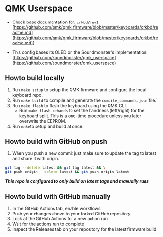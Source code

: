 # QMK Userspace

- Check base documentation for: `crkbd/rev1`
[https://github.com/qmk/qmk_firmware/blob/master/keyboards/crkbd/readme.md](https://github.com/qmk/qmk_firmware/blob/master/keyboards/crkbd/readme.md)]

- This config bases its OLED on the Soundmonster's implementation:
[https://github.com/soundmonster/qmk_userspace](https://github.com/soundmonster/qmk_userspace)

## Howto build locally

1. Run `make setup` to setup the QMK firmware and configure the local keyboard repo.
2. Run `make build` to compile and generate the `compile_commands.json` file.`
3. Run `make flash` to flash the keyboard using the QMK CLI.
   - Run `make flash-eehands` to set the handness (left/right) for the keyboard split.
     This is a one-time procedure unless you later overwrite the EEPROM.
4. Run `make`to setup and build at once.

## Howto build with GitHub on push

1. When you push a new commit just make sure to update the tag to latest and
   share it with origin.

``` bash
git tag --delete latest && git tag latest && \
git push origin --delete latest && git push origin latest
```

***This repo is configured to only build on latest tags and manually runs***

## Howto build with GitHub manually

1. In the GitHub Actions tab, enable workflows
1. Push your changes above to your forked GitHub repository
1. Look at the GitHub Actions for a new action run
1. Wait for the actions run to complete
1. Inspect the Releases tab on your repository for the latest firmware build

